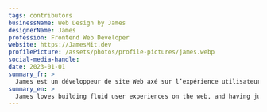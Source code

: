 ```yaml
---
tags: contributors
businessName: Web Design by James
designerName: James
profession: Frontend Web Developer
website: https://JamesMit.dev
profilePicture: /assets/photos/profile-pictures/james.webp
social-media-handle:
date: 2023-01-01
summary_fr: >
  James est un développeur de site Web axé sur l’expérience utilisateur. Ayant déménagé ici depuis les États-Unis, c’est sa passion de créer des expériences uniques pour sa communauté locale, et il est toujours à la recherche de nouvelles collaborations!
summary_en: >
  James loves building fluid user experiences on the web, and having just moved to France, he's happily — and clumsily — learning to speak French. Always a fan of working with the curious and enthusiastic, don't hesitate to reach out with a project idea.
---
```

